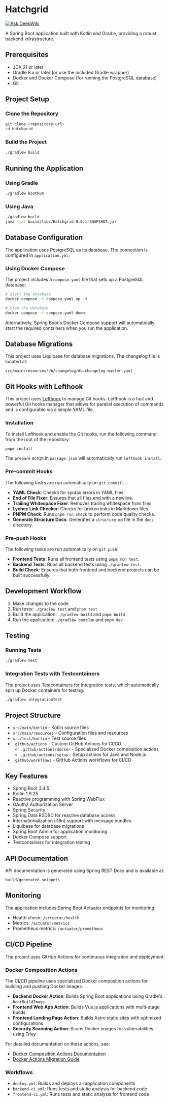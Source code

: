 # Hatchgrid

[![Ask DeepWiki](https://deepwiki.com/badge.svg)](https://deepwiki.com/dallay/hatchgrid)

A Spring Boot application built with Kotlin and Gradle, providing a robust backend infrastructure.

## Prerequisites

- JDK 21 or later
- Gradle 8.x or later (or use the included Gradle wrapper)
- Docker and Docker Compose (for running the PostgreSQL database)
- Git

## Project Setup

### Clone the Repository

```bash
git clone <repository-url>
cd Hatchgrid
```

### Build the Project

```bash
./gradlew build
```

## Running the Application

### Using Gradle

```bash
./gradlew bootRun
```

### Using Java

```bash
./gradlew build
java -jar build/libs/Hatchgrid-0.0.1-SNAPSHOT.jar
```

## Database Configuration

The application uses PostgreSQL as its database. The connection is configured in `application.yml`.

### Using Docker Compose

The project includes a `compose.yaml` file that sets up a PostgreSQL database:

```bash
# Start the database
docker compose -f compose.yaml up -d

# Stop the database
docker compose -f compose.yaml down
```

Alternatively, Spring Boot's Docker Compose support will automatically start the required containers when you run the application.

## Database Migrations

This project uses Liquibase for database migrations. The changelog file is located at:

```text
src/main/resources/db/changelog/db.changelog-master.yaml
```

## Git Hooks with Lefthook

This project uses [Lefthook](https://github.com/evilmartians/lefthook) to manage Git hooks. Lefthook is a fast and powerful Git hooks manager that allows for parallel execution of commands and is configurable via a simple YAML file.

### Installation

To install Lefthook and enable the Git hooks, run the following command from the root of the repository:

```bash
pnpm install
```

The `prepare` script in `package.json` will automatically run `lefthook install`.

### Pre-commit Hooks

The following tasks are run automatically on `git commit`:

- **YAML Check**: Checks for syntax errors in YAML files.
- **End of File Fixer**: Ensures that all files end with a newline.
- **Trailing Whitespace Fixer**: Removes trailing whitespace from files.
- **Lychee Link Checker**: Checks for broken links in Markdown files.
- **PNPM Check**: Runs `pnpm run check` to perform code quality checks.
- **Generate Structure Docs**: Generates a `structure.md` file in the `docs` directory.

### Pre-push Hooks

The following tasks are run automatically on `git push`:

- **Frontend Tests**: Runs all frontend tests using `pnpm run test`.
- **Backend Tests**: Runs all backend tests using `./gradlew test`.
- **Build Check**: Ensures that both frontend and backend projects can be built successfully.

## Development Workflow

1. Make changes to the code
2. Run tests: `./gradlew test` and `pnpm test`
3. Build the application: `./gradlew build` and `pnpm build`
4. Run the application: `./gradlew bootRun` and `pnpm dev`

## Testing

### Running Tests

```bash
./gradlew test
```

### Integration Tests with Testcontainers

The project uses Testcontainers for integration tests, which automatically spin up Docker containers for testing.

```bash
./gradlew integrationTest
```

## Project Structure

- `src/main/kotlin` - Kotlin source files
- `src/main/resources` - Configuration files and resources
- `src/test/kotlin` - Test source files
- `.github/actions` - Custom GitHub Actions for CI/CD
  - `.github/actions/docker` - Specialized Docker composition actions
  - `.github/actions/setup` - Setup actions for Java and Node.js
- `.github/workflows` - GitHub Actions workflows for CI/CD

## Key Features

- Spring Boot 3.4.5
- Kotlin 1.9.25
- Reactive programming with Spring WebFlux
- OAuth2 Authorization Server
- Spring Security
- Spring Data R2DBC for reactive database access
- Internationalization (i18n) support with message bundles
- Liquibase for database migrations
- Spring Boot Admin for application monitoring
- Docker Compose support
- Testcontainers for integration testing

## API Documentation

API documentation is generated using Spring REST Docs and is available at:

```shell
build/generated-snippets
```

## Monitoring

The application includes Spring Boot Actuator endpoints for monitoring:

- Health check: `/actuator/health`
- Metrics: `/actuator/metrics`
- Prometheus metrics: `/actuator/prometheus`

## CI/CD Pipeline

The project uses GitHub Actions for continuous integration and deployment:

### Docker Composition Actions

The CI/CD pipeline uses specialized Docker composition actions for building and pushing Docker images:

- **Backend Docker Action**: Builds Spring Boot applications using Gradle's `bootBuildImage`
- **Frontend Web App Action**: Builds Vue.js applications with multi-stage builds
- **Frontend Landing Page Action**: Builds Astro static sites with optimized configurations
- **Security Scanning Action**: Scans Docker images for vulnerabilities using Trivy

For detailed documentation on these actions, see:

- [Docker Composition Actions Documentation](docs/workflows/docker-composition-actions.md)
- [Docker Actions Migration Guide](docs/workflows/docker-actions-migration-guide.md)

### Workflows

- `deploy.yml`: Builds and deploys all application components
- `backend-ci.yml`: Runs tests and static analysis for backend code
- `frontend-ci.yml`: Runs tests and static analysis for frontend code
